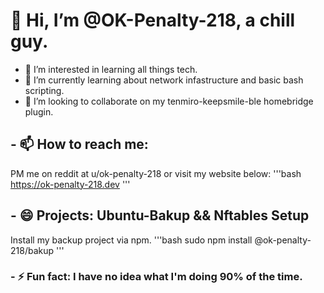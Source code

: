 # 👋 Hi, I’m @OK-Penalty-218, a chill guy.
- 👀 I’m interested in learning all things tech.
- 🌱 I’m currently learning about network infastructure and basic bash scripting.
- 💞️ I’m looking to collaborate on my tenmiro-keepsmile-ble homebridge plugin.
## - 📫 How to reach me:
PM me on reddit at u/ok-penalty-218 or visit my website below:
'''bash
https://ok-penalty-218.dev
'''
## - 😄 Projects: Ubuntu-Bakup && Nftables Setup
Install my backup project via npm.
'''bash
sudo npm install @ok-penalty-218/bakup
'''
### - ⚡ Fun fact: I have no idea what I'm doing 90% of the time.
